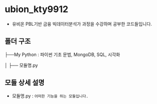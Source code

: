 # ubion_kty9912
- 유비온 PBL기반 금융 빅데이터분석가 과정을 수강하며 공부한 코드들입니다.

## 폴더 구조

├──My Python : 파이썬 기초 문법, MongoDB, SQL, 시각화

│   ├── 모듈명.py

## 모듈 상세 설명

- 모듈명.py : `어떠한 기능을 하는 모듈입니다.`
